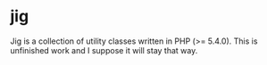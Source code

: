 jig
===

Jig is a collection of utility classes written in PHP (>= 5.4.0). This is unfinished work and I suppose it will stay that way.
